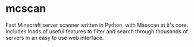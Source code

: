 # mcscan
Fast Minecraft server scanner written in Python, with Masscan at it's core. Includes loads of useful features to filter and search through thousands of servers in an easy to use web interface.
